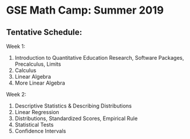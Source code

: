 # GSE Math Camp: Summer 2019

## Tentative Schedule:

Week 1:
1. Introduction to Quantitative Education Research, Software Packages, Precalculus, Limits
2. Calculus
3. Linear Algebra
4. More Linear Algebra

Week 2:
1. Descriptive Statistics & Describing Distributions
2. Linear Regression
3. Distributions, Standardized Scores, Empirical Rule
4. Statistical Tests
5. Confidence Intervals

